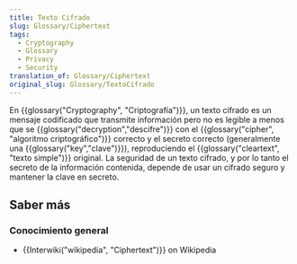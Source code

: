 ```yaml
---
title: Texto Cifrado
slug: Glossary/Ciphertext
tags:
  - Cryptography
  - Glossary
  - Privacy
  - Security
translation_of: Glossary/Ciphertext
original_slug: Glossary/TextoCifrado
---
```

En {{glossary("Cryptography", "Criptografía")}}, un texto cifrado es un mensaje codificado que transmite información pero no es legible a menos que se {{glossary("decryption","descifre")}} con el {{glossary("cipher", "algoritmo criptográfico")}} correcto y el secreto correcto (generalmente una {{glossary("key","clave")}}), reproduciendo el {{glossary("cleartext", "texto simple")}} original. La seguridad de un texto cifrado, y por lo tanto el secreto de la información contenida, depende de usar un cifrado seguro y mantener la clave en secreto.

## Saber más

### Conocimiento general

- {{Interwiki("wikipedia", "Ciphertext")}} on Wikipedia
